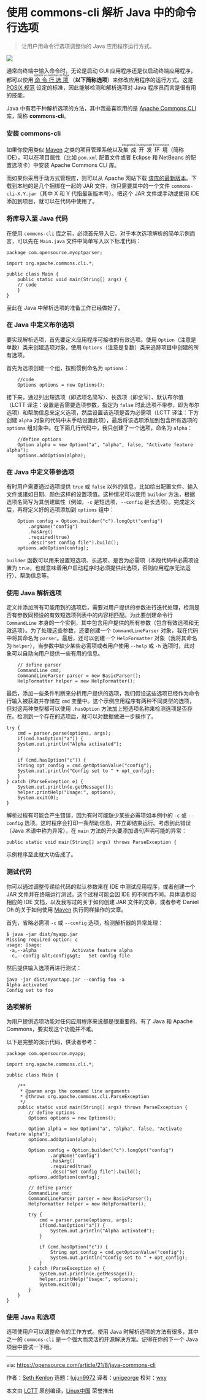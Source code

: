 [#]: subject: "Parse command options in Java with commons-cli"
[#]: via: "https://opensource.com/article/21/8/java-commons-cli"
[#]: author: "Seth Kenlon https://opensource.com/users/seth"
[#]: collector: "lujun9972"
[#]: translator: "unigeorge"
[#]: reviewer: "wxy"
[#]: publisher: "wxy"
[#]: url: "https://linux.cn/article-13699-1.html"

使用 commons-cli 解析 Java 中的命令行选项
======

> 让用户用命令行选项调整你的 Java 应用程序运行方式。

![](https://img.linux.net.cn/data/attachment/album/202108/19/115907lvjwc1ce5avumaau.jpg)

通常向终端中输入命令时，无论是启动 GUI 应用程序还是仅启动终端应用程序，都可以使用 
<ruby>
    [命令行选项][2]<rp>(</rp><rt>options or switches or flags</rt><rp>)</rp>
</ruby>
 （**以下简称选项**）来修改应用程序的运行方式。这是 [POSIX 规范][3] 设定的标准，因此能够检测和解析选项对 Java 程序员而言是很有用的技能。

Java 中有若干种解析选项的方法，其中我最喜欢用的是 [Apache Commons CLI][4] 库，简称 **commons-cli**。

### 安装 commons-cli

如果你使用类似 [Maven][5] 之类的项目管理系统以及<ruby>集成开发环境<rt>Integrated Development Environment</rt></ruby>（简称 IDE），可以在项目属性（比如 `pom.xml` 配置文件或者 Eclipse 和 NetBeans 的配置选项卡）中安装 Apache Commons CLI 库。

而如果你采用手动方式管理库，则可以从 Apache 网站下载 [该库的最新版本][6]。下载到本地的是几个捆绑在一起的 JAR 文件，你只需要其中的一个文件 `commons-cli-X.Y.jar`（其中 X 和 Y 代指最新版本号）。把这个 JAR 文件或手动或使用 IDE 添加到项目，就可以在代码中使用了。

### 将库导入至 Java 代码

在使用 `commons-cli` 库之前，必须首先导入它。对于本次选项解析的简单示例而言，可以先在 `Main.java` 文件中简单写入以下标准代码：

```
package com.opensource.myoptparser;

import org.apache.commons.cli.*;

public class Main {
    public static void main(String[] args) {
    // code 
    }
}
```

至此在 Java 中解析选项的准备工作已经做好了。

### 在 Java 中定义布尔选项

要实现解析选项，首先要定义应用程序可接收的有效选项。使用 `Option`（注意是单数）类来创建选项对象，使用 `Options`（注意是复数）类来追踪项目中创建的所有选项。

首先为选项创建一个组，按照惯例命名为 `options`：

```
    //code
    Options options = new Options();
```

接下来，通过列出短选项（即选项名简写）、长选项（即全写）、默认布尔值（LCTT 译注：设置是否需要选项参数，指定为 `false` 时此选项不带参，即为布尔选项）和帮助信息来定义选项，然后设置该选项是否为必需项（LCTT 译注：下方创建 `alpha` 对象的代码中未手动设置此项），最后将该选项添加到包含所有选项的 `options` 组对象中。在下面几行代码中，我只创建了一个选项，命名为 `alpha`： 

```
    //define options
    Option alpha = new Option("a", "alpha", false, "Activate feature alpha");
    options.addOption(alpha);
```

### 在 Java 中定义带参选项

有时用户需要通过选项提供 `true` 或 `false` 以外的信息，比如给出配置文件、输入文件或诸如日期、颜色这样的设置项值。这种情况可以使用 `builder` 方法，根据选项名简写为其创建属性（例如，`-c` 是短选项，`--config` 是长选项）。完成定义后，再将定义好的选项添加到 `options` 组中：

```
    Option config = Option.builder("c").longOpt("config")
        .argName("config")
        .hasArg()
        .required(true)
        .desc("set config file").build();
    options.addOption(config);
```

`builder` 函数可以用来设置短选项、长选项、是否为必需项（本段代码中必需项设置为 `true`，也就意味着用户启动程序时必须提供此选项，否则应用程序无法运行）、帮助信息等。

### 使用 Java 解析选项

定义并添加所有可能用到的选项后，需要对用户提供的参数进行迭代处理，检测是否有参数同预设的有效短选项列表中的内容相匹配。为此要创建命令行 `CommandLine` 本身的一个实例，其中包含用户提供的所有参数（包含有效选项和无效选项）。为了处理这些参数，还要创建一个 `CommandLineParser` 对象，我在代码中将其命名为 `parser`。最后，还可以创建一个 `HelpFormatter` 对象（我将其命名为 `helper`），当参数中缺少某些必需项或者用户使用 `--help` 或 `-h` 选项时，此对象可以自动向用户提供一些有用的信息。

```
    // define parser
    CommandLine cmd;
    CommandLineParser parser = new BasicParser();
    HelpFormatter helper = new HelpFormatter();
```

最后，添加一些条件判断来分析用户提供的选项，我们假设这些选项已经作为命令行输入被获取并存储在 `cmd` 变量中。这个示例应用程序有两种不同类型的选项，但对这两种类型都可以使用 `.hasOption` 方法加上短选项名称来检测选项是否存在。检测到一个存在的选项后，就可以对数据做进一步操作了。

```
try {
    cmd = parser.parse(options, args);
    if(cmd.hasOption("a")) {
    System.out.println("Alpha activated");
    }

    if (cmd.hasOption("c")) {
    String opt_config = cmd.getOptionValue("config");
    System.out.println("Config set to " + opt_config);
    }
} catch (ParseException e) {
    System.out.println(e.getMessage());
    helper.printHelp("Usage:", options);
    System.exit(0);
}
```

解析过程有可能会产生错误，因为有时可能缺少某些必需项如本例中的 `-c` 或 `--config` 选项。这时程序会打印一条帮助信息，并立即结束运行。考虑到此错误（Java 术语中称为异常），在 `main` 方法的开头要添加语句声明可能的异常：


```
public static void main(String[] args) throws ParseException {
```

示例程序至此就大功告成了。 

### 测试代码

你可以通过调整传递给代码的默认参数来在 IDE 中测试应用程序，或者创建一个 JAR 文件并在终端运行测试。这个过程可能会因 IDE 的不同而不同。具体请参阅相应的 IDE 文档，以及我写过的关于如何创建 JAR 文件的文章，或者参考 Daniel Oh 的关于如何使用 [Maven][11] 执行同样操作的文章。

首先，省略必需项 `-c` 或 `--config` 选项，检测解析器的异常处理：

```
$ java -jar dist/myapp.jar                 
Missing required option: c
usage: Usage:
 -a,--alpha             Activate feature alpha
 -c,--config &lt;config&gt;   Set config file
```

然后提供输入选项再进行测试：

```
java -jar dist/myantapp.jar --config foo -a
Alpha activated
Config set to foo
```

### 选项解析

为用户提供选项功能对任何应用程序来说都是很重要的。有了 Java 和 Apache Commons，要实现这个功能并不难。

以下是完整的演示代码，供读者参考：

```
package com.opensource.myapp;

import org.apache.commons.cli.*;

public class Main {
    
    /**
     * @param args the command line arguments
     * @throws org.apache.commons.cli.ParseException
     */ 
    public static void main(String[] args) throws ParseException {
        // define options
        Options options = new Options();
        
        Option alpha = new Option("a", "alpha", false, "Activate feature alpha");
        options.addOption(alpha);
        
        Option config = Option.builder("c").longOpt("config")
                .argName("config")
                .hasArg()
                .required(true)
                .desc("Set config file").build();
        options.addOption(config);
     
        // define parser
        CommandLine cmd;
        CommandLineParser parser = new BasicParser();
        HelpFormatter helper = new HelpFormatter();

        try {
            cmd = parser.parse(options, args);
            if(cmd.hasOption("a")) {
                System.out.println("Alpha activated");
            }
          
            if (cmd.hasOption("c")) {
                String opt_config = cmd.getOptionValue("config");
                System.out.println("Config set to " + opt_config);
            }
        } catch (ParseException e) {
            System.out.println(e.getMessage());
            helper.printHelp("Usage:", options);
            System.exit(0);
        }
    }
}
```

### 使用 Java 和选项

选项使用户可以调整命令的工作方式。使用 Java 时解析选项的方法有很多，其中之一的 `commons-cli` 是一个强大而灵活的开源解决方案。记得在你的下一个 Java 项目中尝试一下哦。

--------------------------------------------------------------------------------

via: https://opensource.com/article/21/8/java-commons-cli

作者：[Seth Kenlon][a]
选题：[lujun9972][b]
译者：[unigeorge](https://github.com/unigeorge)
校对：[wxy](https://github.com/wxy)

本文由 [LCTT](https://github.com/LCTT/TranslateProject) 原创编译，[Linux中国](https://linux.cn/) 荣誉推出

[a]: https://opensource.com/users/seth
[b]: https://github.com/lujun9972
[1]: https://opensource.com/sites/default/files/styles/image-full-size/public/lead-images/studying-books-java-couch-education.png?itok=C9gasCXr (Learning and studying technology is the key to success)
[2]: https://opensource.com/article/21/8/linux-terminal#options
[3]: https://opensource.com/article/19/7/what-posix-richard-stallman-explains
[4]: https://commons.apache.org/proper/commons-cli/usage.html
[5]: https://maven.apache.org/
[6]: https://commons.apache.org/proper/commons-cli/download_cli.cgi
[7]: http://www.google.com/search?hl=en&q=allinurl%3Adocs.oracle.com+javase+docs+api+string
[8]: http://www.google.com/search?hl=en&q=allinurl%3Adocs.oracle.com+javase+docs+api+option
[9]: http://www.google.com/search?hl=en&q=allinurl%3Adocs.oracle.com+javase+docs+api+system
[10]: http://www.google.com/search?hl=en&q=allinurl%3Adocs.oracle.com+javase+docs+api+parseexception
[11]: https://developers.redhat.com/blog/2021/04/08/build-even-faster-quarkus-applications-with-fast-jar
